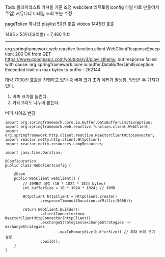 Todo
플레이리스트 가져올 기준 조정
webclient 리팩토링(config 파일 따로 만들어서 주입)
커뮤니티 디테일 조회 부분 수정

pageToken 하나당
playlist 50건 호출
videos 1445건 호출

1495 x 5(카테고리별) = 7,480 쿼터

--------------------------------------------------------------------------

org.springframework.web.reactive.function.client.WebClientResponseException: 200 OK from GET https://www.googleapis.com/youtube/v3/playlistItems, but response failed with cause: org.springframework.core.io.buffer.DataBufferLimitException: Exceeded limit on max bytes to buffer : 262144

대략 7000건 호출을 진행하고 있던 중 버퍼 크기 초과 에러가 발생함.
방법은 두 가지가 있다.
1. 버퍼 크기를 늘린다.
2. 카테고리도 나누어 받는다.

버퍼 사이즈 변경
```
import org.springframework.core.io.buffer.DataBufferLimitException;
import org.springframework.web.reactive.function.client.WebClient;
import org.springframework.http.client.reactive.ReactorClientHttpConnector;
import reactor.netty.http.client.HttpClient;
import reactor.netty.resources.LoopResources;

import java.time.Duration;

@Configuration
public class WebClientConfig {

    @Bean
    public WebClient webClient() {
        // 10MB로 설정 (10 * 1024 * 1024 bytes)
        int bufferSize = 10 * 1024 * 1024; // 10MB

        HttpClient httpClient = HttpClient.create()
                .responseTimeout(Duration.ofMillis(5000));

        return WebClient.builder()
                .clientConnector(new ReactorClientHttpConnector(httpClient))
                .exchangeStrategies(exchangeStrategies -> exchangeStrategies
                        .maxInMemorySize(bufferSize)) // 최대 버퍼 크기 설정
                .build();
    }
}

```